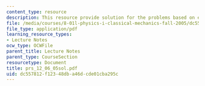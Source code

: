 ```yaml
---
content_type: resource
description: This resource provide solution for the problems based on evolution.
file: /media/courses/8-01l-physics-i-classical-mechanics-fall-2005/dc557812f12348dba46dcde01cba295c_prs_12_06_05sol.pdf
file_type: application/pdf
learning_resource_types:
- Lecture Notes
ocw_type: OCWFile
parent_title: Lecture Notes
parent_type: CourseSection
resourcetype: Document
title: prs_12_06_05sol.pdf
uid: dc557812-f123-48db-a46d-cde01cba295c
---
```

